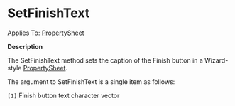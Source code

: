 




<h1 class="heading"><span class="name">SetFinishText</span></h1>

Applies To: [PropertySheet](../a-z/propertysheet.md)


**Description**


The SetFinishText method sets the caption of the Finish button in a Wizard-style [PropertySheet](../a-z/propertysheet.md).


The argument to SetFinishText is a single item as follows:


`[1]` Finish button text character vector



